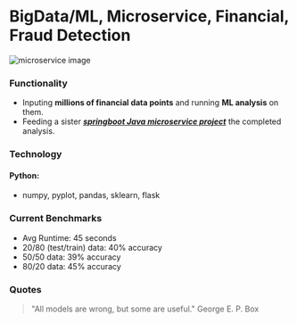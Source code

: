 # BigData/ML, Microservice, Financial, Fraud Detection
![microservice image][microservice-image]
### Functionality
  * Inputing **millions of financial data points** and running **ML analysis** on them. 
  * Feeding a sister [**_springboot Java microservice project_**][project-link] the completed analysis.
### Technology
#### **Python**: 
* numpy, pyplot, pandas, sklearn, flask
### Current Benchmarks
 * Avg Runtime: 45 seconds
 * 20/80 (test/train) data: 40% accuracy 
 * 50/50 data: 39% accuracy
 * 80/20 data: 45% accuracy
### Quotes
> "All models are wrong, but some are useful." George E. P. Box

[project-link]: https://github.com/isaaccolson/Java
[microservice-image]: https://abeyon.com/wp-content/uploads/2019/02/Microservice-1030x399.png
